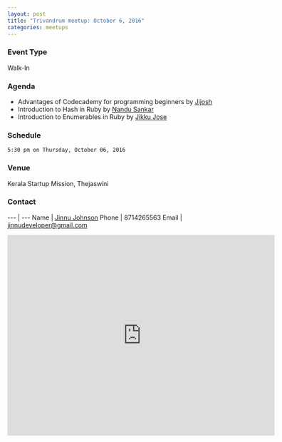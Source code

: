 ```yaml
---
layout: post
title: "Trivandrum meetup: October 6, 2016"
categories: meetups
---
```


### Event Type

Walk-In

### Agenda


* Advantages of Codecademy for programming beginners by [Jijosh](https://github.com/jijosh)
* Introduction to Hash in Ruby by [Nandu Sankar](https://github.com/nandusankar)
* Introduction to Enumerables in Ruby by [Jikku Jose](https://github.com/JikkuJose)

### Schedule

`5:30 pm on Thursday, October 06, 2016`

### Venue

Kerala Startup Mission, Thejaswini

### Contact

---   | ---
Name  | [Jinnu Johnson](https://github.com/jinnujohnson)
Phone | 8714265563
Email | jinnudeveloper@gmail.com

<iframe src="https://www.google.com/maps/embed?pb=!1m18!1m12!1m3!1d52533.14163755672!2d76.85221311402884!3d8.561406849523028!2m3!1f0!2f0!3f0!3m2!1i1024!2i768!4f13.1!3m3!1m2!1s0x3b05befa945e2447%3A0x9622564b6e405dce!2sKerala+Startup+Mission!5e0!3m2!1sen!2s!4v1451630859117" width="600" height="450" frameborder="0" style="border:0" allowfullscreen></iframe>
